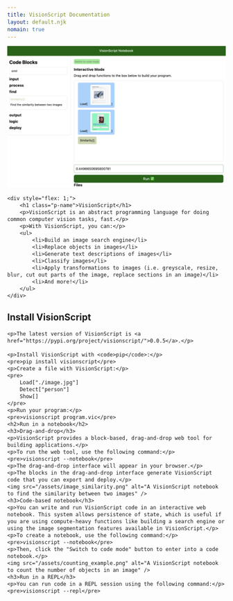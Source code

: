 ```yaml
---
title: VisionScript Documentation
layout: default.njk
nomain: true
---
```


<div class="side_by_side">
    <div style="flex: 1;">
        <img src="/assets/image_similarity.png" alt="A VisionScript notebook to find the similarity between two images" />
    </div>

    <div style="flex: 1;">
        <h1 class="p-name">VisionScript</h1>
        <p>VisionScript is an abstract programming language for doing common computer vision tasks, fast.</p>
        <p>With VisionScript, you can:</p>
        <ul>
            <li>Build an image search engine</li>
            <li>Replace objects in images</li>
            <li>Generate text descriptions of images</li>
            <li>Classify images</li>
            <li>Apply transformations to images (i.e. greyscale, resize, blur, cut out parts of the image, replace sections in an image)</li>
            <li>And more!</li>
        </ul>
    </div>
</div>

<main class="h-entry">
    <h2 id="install">Install VisionScript</h2>

    <p>The latest version of VisionScript is <a href="https://pypi.org/project/visionscript/">0.0.5</a>.</p>

    <p>Install VisionScript with <code>pip</code>:</p>
    <pre>pip install visionscript</pre>
    <p>Create a file with VisionScript:</p>
    <pre>
        Load["./image.jpg"]
        Detect["person"]
        Show[]
    </pre>
    <p>Run your program:</p>
    <pre>visionscript program.vic</pre>
    <h2>Run in a notebook</h2>
    <h3>Drag-and-drop</h3>
    <p>VisionScript provides a block-based, drag-and-drop web tool for building applications.</p>
    <p>To run the web tool, use the following command:</p>
    <pre>visionscript --notebook</pre>
    <p>The drag-and-drop interface will appear in your browser.</p>
    <p>The blocks in the drag-and-drop interface generate VisionScript code that you can export and deploy.</p>
    <img src="/assets/image_similarity.png" alt="A VisionScript notebook to find the similarity between two images" />
    <h3>Code-based notebook</h3>
    <p>You can write and run VisionScript code in an interactive web notebook. This system allows persistence of state, which is useful if you are using compute-heavy functions like building a search engine or using the image segmentation features available in VisionScript.</p>
    <p>To create a notebook, use the following command:</p>
    <pre>visionscript --notebook</pre>
    <p>Then, click the "Switch to code mode" button to enter into a code notebook.</p>
    <img src="/assets/counting_example.png" alt="A VisionScript notebook to count the number of objects in an image" />
    <h3>Run in a REPL</h3>
    <p>You can run code in a REPL session using the following command:</p>
    <pre>visionscript --repl</pre>
</main>